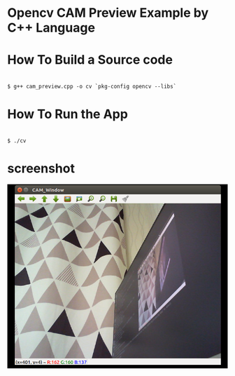 # Opencv CAM Preview Example by C++ Language

# How To Build a Source code

<pre><code>
$ g++ cam_preview.cpp -o cv `pkg-config opencv --libs`
</code></pre>

# How To Run the App


<pre><code>
$ ./cv
</code></pre>


# screenshot
![](./img/screenshot.png)
